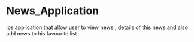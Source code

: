 # News_Application
ios application that allow user to view news , details of this news and also add news to his favourite list  
